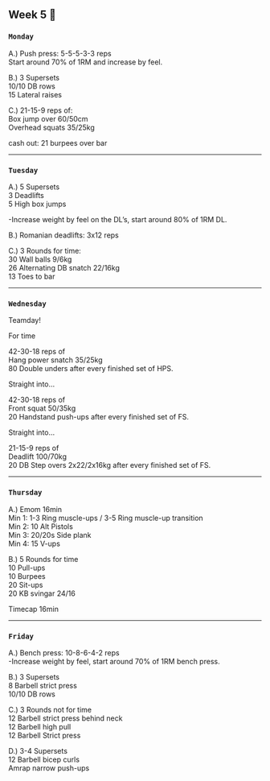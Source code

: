 ## Week 5  :giraffe:

### `Monday`     
A.) Push press: 5-5-5-3-3 reps  
Start around 70% of 1RM and increase by feel.  

B.) 3 Supersets  
10/10 DB rows  
15 Lateral raises  

C.) 21-15-9 reps of:   
Box jump over 60/50cm  
Overhead squats 35/25kg  

cash out: 21 burpees over bar   
  
 

---
### `Tuesday`
A.) 5 Supersets   
3 Deadlifts   
5 High box jumps  

-Increase weight by feel on the DL’s, start around 80% of 1RM DL.   

B.) Romanian deadlifts: 3x12 reps   

C.) 3 Rounds for time:  
30 Wall balls 9/6kg  
26 Alternating DB snatch 22/16kg   
13 Toes to bar    


----
### `Wednesday`
Teamday!   

For time  

42-30-18 reps of   
Hang power snatch 35/25kg   
80 Double unders after every finished set of HPS.   

Straight into…   

42-30-18 reps of   
Front squat 50/35kg    
20 Handstand push-ups after every finished set of FS.   

Straight into…  

21-15-9 reps of   
Deadlift 100/70kg   
20 DB Step overs 2x22/2x16kg after every finished set of FS.   



----
### `Thursday`  
A.) Emom 16min   
Min 1: 1-3 Ring muscle-ups / 3-5 Ring muscle-up transition   
Min 2: 10 Alt Pistols   
Min 3: 20/20s Side plank     
Min 4: 15 V-ups  
 
B.) 5 Rounds for time   
10 Pull-ups   
10 Burpees   
20 Sit-ups    
20 KB svingar 24/16  

Timecap 16min   
 


---
### `Friday` 
A.) Bench press: 10-8-6-4-2 reps   
-Increase weight by feel, start around 70% of 1RM bench press.   

B.) 3 Supersets   
8 Barbell strict press   
10/10 DB rows   

C.) 3 Rounds not for time   
12 Barbell strict press behind neck   
12 Barbell high pull  
12 Barbell Strict press    

D.) 3-4 Supersets    
12 Barbell bicep curls    
Amrap narrow push-ups   
 

